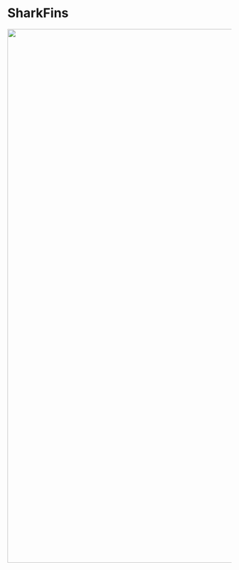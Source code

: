 # SharkFins
<div align="left">
    <img src="/assets/img/comingsoon-project.png" width="1200px"</img>
</div>
